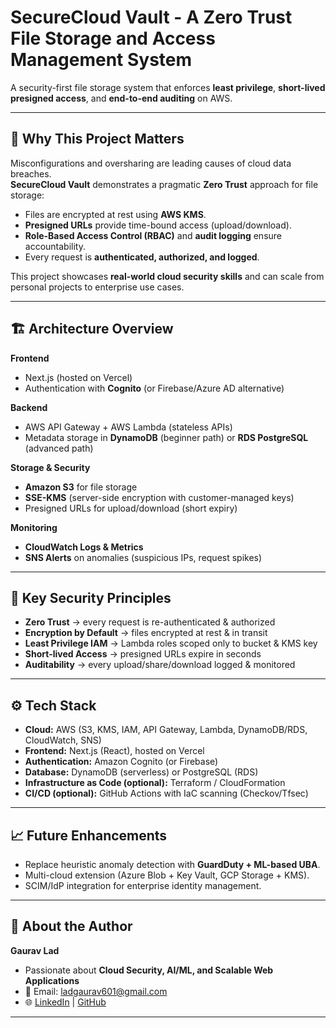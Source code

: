# SecureCloud Vault - A Zero Trust File Storage and Access Management System

A security-first file storage system that enforces **least privilege**, **short-lived presigned access**, and **end-to-end auditing** on AWS.

---

## 🌟 Why This Project Matters
Misconfigurations and oversharing are leading causes of cloud data breaches.  
**SecureCloud Vault** demonstrates a pragmatic **Zero Trust** approach for file storage:
- Files are encrypted at rest using **AWS KMS**.
- **Presigned URLs** provide time-bound access (upload/download).
- **Role-Based Access Control (RBAC)** and **audit logging** ensure accountability.
- Every request is **authenticated, authorized, and logged**.

This project showcases **real-world cloud security skills** and can scale from personal projects to enterprise use cases.

---

## 🏗️ Architecture Overview

**Frontend**
- Next.js (hosted on Vercel)
- Authentication with **Cognito** (or Firebase/Azure AD alternative)

**Backend**
- AWS API Gateway + AWS Lambda (stateless APIs)
- Metadata storage in **DynamoDB** (beginner path) or **RDS PostgreSQL** (advanced path)

**Storage & Security**
- **Amazon S3** for file storage
- **SSE-KMS** (server-side encryption with customer-managed keys)
- Presigned URLs for upload/download (short expiry)

**Monitoring**
- **CloudWatch Logs & Metrics**
- **SNS Alerts** on anomalies (suspicious IPs, request spikes)


---

## 🔐 Key Security Principles

- **Zero Trust** → every request is re-authenticated & authorized
- **Encryption by Default** → files encrypted at rest & in transit
- **Least Privilege IAM** → Lambda roles scoped only to bucket & KMS key
- **Short-lived Access** → presigned URLs expire in seconds
- **Auditability** → every upload/share/download logged & monitored

---

<!--## 🚀 Demo Scenarios (for recruiters/interviewers)

1. **Upload a File** → Presigned PUT URL → Encrypted in S3 (verify via metadata).
2. **Time-Bound Share** → Share with another user for 2 minutes → Attempt after expiry → Access Denied.
3. **Audit Logs** → Admin views recent file actions and anomalies.
4. **Anomaly Detection** → Trigger multiple downloads → SNS alert sent to user + admin.

---  -->

## ⚙️ Tech Stack

- **Cloud:** AWS (S3, KMS, IAM, API Gateway, Lambda, DynamoDB/RDS, CloudWatch, SNS)
- **Frontend:** Next.js (React), hosted on Vercel
- **Authentication:** Amazon Cognito (or Firebase)
- **Database:** DynamoDB (serverless) or PostgreSQL (RDS)
- **Infrastructure as Code (optional):** Terraform / CloudFormation
- **CI/CD (optional):** GitHub Actions with IaC scanning (Checkov/Tfsec)

---

## 📈 Future Enhancements

- Replace heuristic anomaly detection with **GuardDuty + ML-based UBA**.
- Multi-cloud extension (Azure Blob + Key Vault, GCP Storage + KMS).
- SCIM/IdP integration for enterprise identity management.

---

## 🙋 About the Author
**Gaurav Lad** 
- Passionate about **Cloud Security, AI/ML, and Scalable Web Applications**  
- 📩 Email: ladgaurav601@gmail.com  
- 🌐 [LinkedIn](https://www.linkedin.com/in/gaurav-lad137) | [GitHub](https://github.com/Gaurav-137)

---
